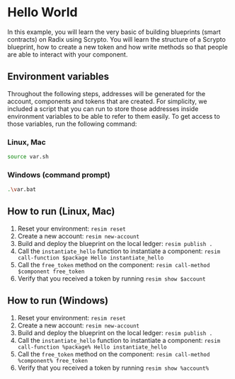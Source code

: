 # Hello World
In this example, you will learn the very basic of building blueprints (smart contracts) on Radix using Scrypto. You will learn the structure of a Scrypto blueprint, how to create a new token and how write methods so that people are able to interact with your component.

## Environment variables
Throughout the following steps, addresses will be generated for the account, components and tokens that are created. For simplicity, we included a script that you can run to store those addresses inside environment variables to be able to refer to them easily. To get access to those variables, run the following command:

### Linux, Mac
```bash
source var.sh
```

### Windows (command prompt)
```bash
.\var.bat
```

## How to run (Linux, Mac)
1. Reset your environment: `resim reset`
1. Create a new account: `resim new-account`
1. Build and deploy the blueprint on the local ledger: `resim publish .`
1. Call the `instantiate_hello` function to instantiate a component: `resim call-function $package Hello instantiate_hello`
1. Call the `free_token` method on the component: `resim call-method $component free_token`
1. Verify that you received a token by running `resim show $account`

## How to run (Windows)
1. Reset your environment: `resim reset`
1. Create a new account: `resim new-account`
1. Build and deploy the blueprint on the local ledger: `resim publish .`
1. Call the `instantiate_hello` function to instantiate a component: `resim call-function %package% Hello instantiate_hello`
1. Call the `free_token` method on the component: `resim call-method %component% free_token`
1. Verify that you received a token by running `resim show %account%`